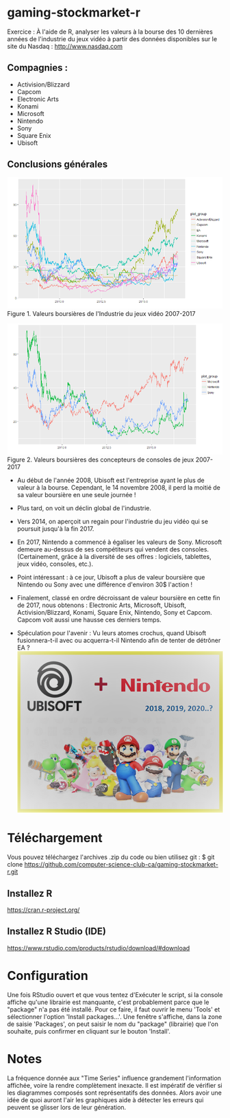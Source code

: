 # gaming-stockmarket-r 

Exercice : À l'aide de R, analyser les valeurs à la bourse des 10 dernières années de l'industrie du jeux vidéo à partir des données disponibles sur le site du Nasdaq : http://www.nasdaq.com

## Compagnies :

* Activision/Blizzard
* Capcom
* Electronic Arts
* Konami
* Microsoft
* Nintendo
* Sony
* Square Enix
* Ubisoft

## Conclusions générales

![Valeurs boursières de l'Industrie du jeux vidéo 2007-2017](gaming-stockmarket-2007-2017.png)
Figure 1. Valeurs boursières de l'Industrie du jeux vidéo 2007-2017

![Valeurs boursières des concepteurs de consoles de jeux 2007-2017](gaming-console-builders-2007-2017.png)
Figure 2. Valeurs boursières des concepteurs de consoles de jeux 2007-2017

* Au début de l'année 2008, Ubisoft est l'entreprise ayant le plus de valeur à la bourse. Cependant, le 14 novembre 2008, il perd la moitié de sa valeur boursière en une seule journée !
* Plus tard, on voit un déclin global de l'industrie.
* Vers 2014, on aperçoit un regain pour l'industrie du jeu vidéo qui se poursuit jusqu'à la fin 2017.
* En 2017, Nintendo a commencé à égaliser les valeurs de Sony. Microsoft demeure au-dessus de ses compétiteurs qui vendent des consoles. (Certainement, grâce à la diversité de ses offres : logiciels, tablettes, jeux vidéo, consoles, etc.).
* Point intéressant : à ce jour, Ubisoft a plus de valeur boursière que Nintendo ou Sony avec une différence d'environ 30$ l'action !
* Finalement, classé en ordre décroissant de valeur boursière en cette fin de 2017, nous obtenons : Electronic Arts, Microsoft, Ubisoft, Activision/Blizzard, Konami, Square Enix, Nintendo, Sony et Capcom. Capcom voit aussi une hausse ces derniers temps.

* Spéculation pour l'avenir : Vu leurs atomes crochus, quand Ubisoft fusionnera-t-il avec ou acquerra-t-il Nintendo afin de tenter de détrôner EA ?
![Ubisoft et Nintendo sont partenaires](ubisoft-nintendo-fusion2b.png)


# Téléchargement

Vous pouvez téléchargez l'archives .zip du code ou bien utilisez git : $ git clone https://github.com/computer-science-club-ca/gaming-stockmarket-r.git

## Installez R

https://cran.r-project.org/

## Installez R Studio (IDE)

https://www.rstudio.com/products/rstudio/download/#download

# Configuration

Une fois RStudio ouvert et que vous tentez d'Exécuter le script, si la console affiche qu'une librairie est manquante, c'est probablement parce que le "package" n'a pas été installé.
Pour ce faire, il faut ouvrir le menu 'Tools' et sélectionner l'option 'Install packages...'.
Une fenêtre s'affiche, dans la zone de saisie 'Packages', on peut saisir le nom du "package" (librairie) que l'on souhaite, puis confirmer en cliquant sur le bouton 'Install'.

# Notes

La fréquence donnée aux "Time Series" influence grandement l'information affichée, voire la rendre complètement inexacte. Il est impératif de vérifier si les diagrammes composés sont représentatifs des données. Alors avoir une idée de quoi auront l'air les graphiques aide à détecter les erreurs qui peuvent se glisser lors de leur génération.
